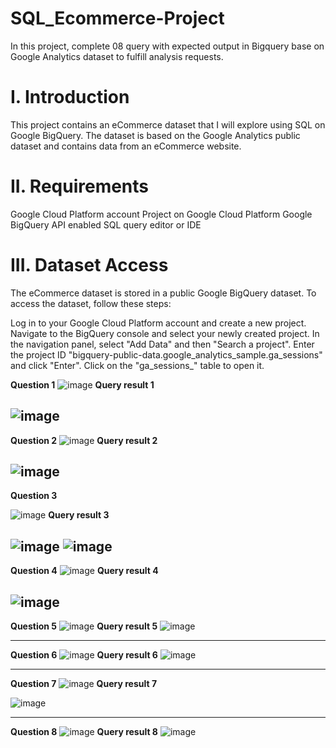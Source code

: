 # SQL_Ecommerce-Project
In this project, complete 08 query with expected output in Bigquery base on Google Analytics dataset to fulfill analysis requests.

# I. Introduction
This project contains an eCommerce dataset that I will explore using SQL on Google BigQuery. The dataset is based on the Google Analytics public dataset and contains data from an eCommerce website.

# II. Requirements
Google Cloud Platform account
Project on Google Cloud Platform
Google BigQuery API enabled
SQL query editor or IDE

# III. Dataset Access
The eCommerce dataset is stored in a public Google BigQuery dataset. To access the dataset, follow these steps:

Log in to your Google Cloud Platform account and create a new project.
Navigate to the BigQuery console and select your newly created project.
In the navigation panel, select "Add Data" and then "Search a project".
Enter the project ID "bigquery-public-data.google_analytics_sample.ga_sessions" and click "Enter".
Click on the "ga_sessions_" table to open it.

**Question 1**
![image](https://github.com/uyennguyen307/Ecommerce-Project/assets/162019618/59e63d77-6b6a-4871-9cee-0bca9cc21ce7)
**Query result 1**

![image](https://github.com/uyennguyen307/Ecommerce-Project/assets/162019618/149f1c41-c15f-4ecb-b03e-1b5cab5fc8f9)
---
**Question 2**
![image](https://github.com/uyennguyen307/Ecommerce-Project/assets/162019618/167d6cc7-3105-4f72-a0a6-48c8b14f2b3c)
**Query result 2**

![image](https://github.com/uyennguyen307/Ecommerce-Project/assets/162019618/aa9ec837-ef9b-41e3-b849-b98bdd3b69f3)
---
**Question 3**

![image](https://github.com/uyennguyen307/Ecommerce-Project/assets/162019618/25cc6ea6-c07f-4579-a04f-29de43cfb8ed)
**Query result 3**

![image](https://github.com/uyennguyen307/Ecommerce-Project/assets/162019618/70bb9090-4e0d-4575-b0c2-f3142a15418f)
![image](https://github.com/uyennguyen307/Ecommerce-Project/assets/162019618/52b366b3-0519-489e-93e9-74e9a8b79bd1)
---
**Question 4**
![image](https://github.com/uyennguyen307/Ecommerce-Project/assets/162019618/33832da6-5faa-4387-9d32-c9bfba4d54cf)
**Query result 4**

![image](https://github.com/uyennguyen307/Ecommerce-Project/assets/162019618/7ebb9465-9bda-4484-ad69-d28e266a7d8f)
---
**Question 5**
![image](https://github.com/uyennguyen307/Ecommerce-Project/assets/162019618/2e4d569d-fa50-4590-b7b5-adfb16c36c9f)
**Query result 5**
![image](https://github.com/uyennguyen307/Ecommerce-Project/assets/162019618/2a78bd86-2fe4-41b4-bb1a-ecf1e148f5ec)

---
**Question 6**
![image](https://github.com/uyennguyen307/Ecommerce-Project/assets/162019618/f2d35b5e-5d84-4855-90d8-e77f75bfacf9)
**Query result 6**
![image](https://github.com/uyennguyen307/Ecommerce-Project/assets/162019618/9abb8f70-e9b4-4ebf-8994-6466de394b77)

---
**Question 7**
![image](https://github.com/uyennguyen307/Ecommerce-Project/assets/162019618/4fc5d8fb-a97a-49c3-93c5-80c1d4a2339e)
**Query result 7**

![image](https://github.com/uyennguyen307/Ecommerce-Project/assets/162019618/ea4172ca-7468-4bbe-a4d0-ca6630463225)

---
**Question 8**
![image](https://github.com/uyennguyen307/Ecommerce-Project/assets/162019618/030dcc8e-1022-475a-b858-61d294874264)
**Query result 8**
![image](https://github.com/uyennguyen307/Ecommerce-Project/assets/162019618/33044e51-b8d0-48db-b9d1-0f15cee85dce)

